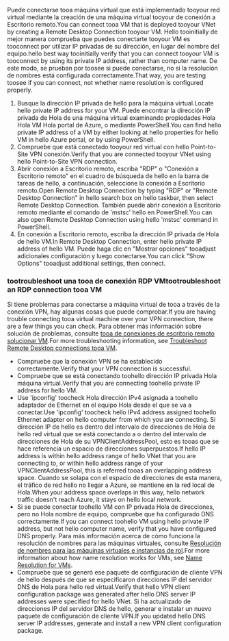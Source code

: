 <span data-ttu-id="7687d-101">Puede conectarse tooa máquina virtual que está implementado tooyour red virtual mediante la creación de una máquina virtual tooyour de conexión a Escritorio remoto.</span><span class="sxs-lookup"><span data-stu-id="7687d-101">You can connect tooa VM that is deployed tooyour VNet by creating a Remote Desktop Connection tooyour VM.</span></span> <span data-ttu-id="7687d-102">Hello tooinitially de mejor manera comprueba que puedes conectarte tooyour VM es tooconnect por utilizar IP privadas de su dirección, en lugar del nombre del equipo.</span><span class="sxs-lookup"><span data-stu-id="7687d-102">hello best way tooinitially verify that you can connect tooyour VM is tooconnect by using its private IP address, rather than computer name.</span></span> <span data-ttu-id="7687d-103">De este modo, se prueban por toosee si puede conectarse, no si la resolución de nombres está configurada correctamente.</span><span class="sxs-lookup"><span data-stu-id="7687d-103">That way, you are testing toosee if you can connect, not whether name resolution is configured properly.</span></span> 

1. <span data-ttu-id="7687d-104">Busque la dirección IP privada de hello para la máquina virtual.</span><span class="sxs-lookup"><span data-stu-id="7687d-104">Locate hello private IP address for your VM.</span></span> <span data-ttu-id="7687d-105">Puede encontrar la dirección IP privada de Hola de una máquina virtual examinando propiedades Hola Hola VM Hola portal de Azure, o mediante PowerShell.</span><span class="sxs-lookup"><span data-stu-id="7687d-105">You can find hello private IP address of a VM by either looking at hello properties for hello VM in hello Azure portal, or by using PowerShell.</span></span>
2. <span data-ttu-id="7687d-106">Compruebe que está conectado tooyour red virtual con hello Point-to-Site VPN conexión.</span><span class="sxs-lookup"><span data-stu-id="7687d-106">Verify that you are connected tooyour VNet using hello  Point-to-Site VPN connection.</span></span> 
3. <span data-ttu-id="7687d-107">Abrir conexión a Escritorio remoto, escriba "RDP" o "Conexión a Escritorio remoto" en el cuadro de búsqueda de hello en la barra de tareas de hello, a continuación, seleccione la conexión a Escritorio remoto.</span><span class="sxs-lookup"><span data-stu-id="7687d-107">Open Remote Desktop Connection by typing "RDP" or "Remote Desktop Connection" in hello search box on hello taskbar, then select Remote Desktop Connection.</span></span> <span data-ttu-id="7687d-108">También puede abrir conexión a Escritorio remoto mediante el comando de 'mstsc' hello en PowerShell.</span><span class="sxs-lookup"><span data-stu-id="7687d-108">You can also open Remote Desktop Connection using hello 'mstsc' command in PowerShell.</span></span> 
3. <span data-ttu-id="7687d-109">En conexión a Escritorio remoto, escriba la dirección IP privada de Hola de hello VM.</span><span class="sxs-lookup"><span data-stu-id="7687d-109">In Remote Desktop Connection, enter hello private IP address of hello VM.</span></span> <span data-ttu-id="7687d-110">Puede haga clic en "Mostrar opciones" tooadjust adicionales configuración y luego conectarse.</span><span class="sxs-lookup"><span data-stu-id="7687d-110">You can click "Show Options" tooadjust additional settings, then connect.</span></span>

### <a name="tootroubleshoot-an-rdp-connection-tooa-vm"></a><span data-ttu-id="7687d-111">tootroubleshoot una tooa de conexión RDP VM</span><span class="sxs-lookup"><span data-stu-id="7687d-111">tootroubleshoot an RDP connection tooa VM</span></span>

<span data-ttu-id="7687d-112">Si tiene problemas para conectarse a máquina virtual de tooa a través de la conexión VPN, hay algunas cosas que puede comprobar.</span><span class="sxs-lookup"><span data-stu-id="7687d-112">If you are having trouble connecting tooa virtual machine over your VPN connection, there are a few things you can check.</span></span> <span data-ttu-id="7687d-113">Para obtener más información sobre solución de problemas, consulte [tooa de conexiones de escritorio remoto solucionar VM](../articles/virtual-machines/windows/troubleshoot-rdp-connection.md).</span><span class="sxs-lookup"><span data-stu-id="7687d-113">For more troubleshooting information, see [Troubleshoot Remote Desktop connections tooa VM](../articles/virtual-machines/windows/troubleshoot-rdp-connection.md).</span></span>

- <span data-ttu-id="7687d-114">Compruebe que la conexión VPN se ha establecido correctamente.</span><span class="sxs-lookup"><span data-stu-id="7687d-114">Verify that your VPN connection is successful.</span></span>
- <span data-ttu-id="7687d-115">Compruebe que se está conectando toohello dirección IP privada Hola máquina virtual.</span><span class="sxs-lookup"><span data-stu-id="7687d-115">Verify that you are connecting toohello private IP address for hello VM.</span></span>
- <span data-ttu-id="7687d-116">Use 'ipconfig' toocheck Hola dirección IPv4 asignada a toohello adaptador de Ethernet en el equipo Hola desde el que se va a conectar.</span><span class="sxs-lookup"><span data-stu-id="7687d-116">Use 'ipconfig' toocheck hello IPv4 address assigned toohello Ethernet adapter on hello computer from which you are connecting.</span></span> <span data-ttu-id="7687d-117">Si dirección IP de hello es dentro del intervalo de direcciones de Hola de hello red virtual que se está conectando a o dentro del intervalo de direcciones de Hola de su VPNClientAddressPool, esto es tooas que se hace referencia un espacio de direcciones superpuestos.</span><span class="sxs-lookup"><span data-stu-id="7687d-117">If hello IP address is within hello address range of hello VNet that you are connecting to, or within hello address range of your VPNClientAddressPool, this is referred tooas an overlapping address space.</span></span> <span data-ttu-id="7687d-118">Cuando se solapa con el espacio de direcciones de esta manera, el tráfico de red hello no llegar a Azure, se mantiene en la red local de Hola.</span><span class="sxs-lookup"><span data-stu-id="7687d-118">When your address space overlaps in this way, hello network traffic doesn't reach Azure, it stays on hello local network.</span></span>
- <span data-ttu-id="7687d-119">Si se puede conectar toohello VM con IP privada Hola de direcciones, pero no Hola nombre de equipo, compruebe que ha configurado DNS correctamente.</span><span class="sxs-lookup"><span data-stu-id="7687d-119">If you can connect toohello VM using hello private IP address, but not hello computer name, verify that you have configured DNS properly.</span></span> <span data-ttu-id="7687d-120">Para más información acerca de cómo funciona la resolución de nombres para las máquinas virtuales, consulte [Resolución de nombres para las máquinas virtuales e instancias de rol](../articles/virtual-network/virtual-networks-name-resolution-for-vms-and-role-instances.md).</span><span class="sxs-lookup"><span data-stu-id="7687d-120">For more information about how name resolution works for VMs, see [Name Resolution for VMs](../articles/virtual-network/virtual-networks-name-resolution-for-vms-and-role-instances.md).</span></span>
- <span data-ttu-id="7687d-121">Compruebe que se generó ese paquete de configuración de cliente VPN de hello después de que se especificaron direcciones IP del servidor DNS de Hola para hello red virtual.</span><span class="sxs-lookup"><span data-stu-id="7687d-121">Verify that hello VPN client configuration package was generated after hello DNS server IP addresses were specified for hello VNet.</span></span> <span data-ttu-id="7687d-122">Si ha actualizado de direcciones IP del servidor DNS de hello, generar e instalar un nuevo paquete de configuración de cliente VPN.</span><span class="sxs-lookup"><span data-stu-id="7687d-122">If you updated hello DNS server IP addresses, generate and install a new VPN client configuration package.</span></span>
